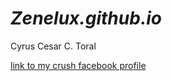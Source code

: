 # *Zenelux.github.io*
Cyrus Cesar C. Toral



[link to my crush facebook profile](https://www.youtube.com/watch?v=xvFZjo5PgG0)


